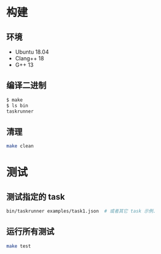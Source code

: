 # 构建
## 环境

- Ubuntu 18.04
- Clang++ 18
- G++ 13

## 编译二进制

```bash
$ make
$ ls bin
taskrunner
```

## 清理

```bash
make clean
```

# 测试
## 测试指定的 task

```bash
bin/taskrunner examples/task1.json  # 或者其它 task 示例.
```

## 运行所有测试

```bash
make test
```
